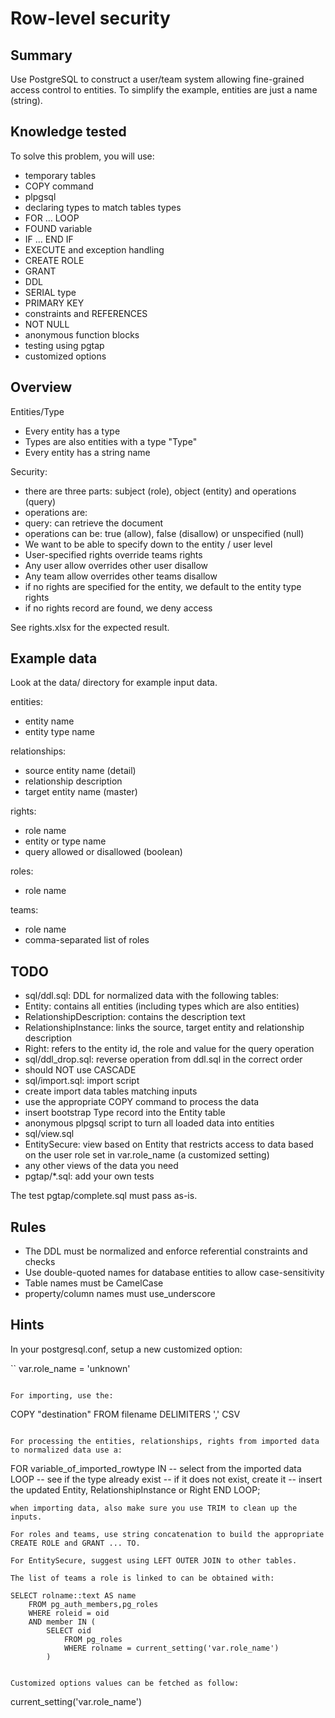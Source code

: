 # Row-level security

## Summary

Use PostgreSQL to construct a user/team system allowing fine-grained access control to entities. To simplify the example, entities are just a name (string).

## Knowledge tested

To solve this problem, you will use:

* temporary tables
* COPY command
* plpgsql
 * declaring types to match tables types
 * FOR ... LOOP
 * FOUND variable
 * IF ... END IF
 * EXECUTE and exception handling
* CREATE ROLE
* GRANT
* DDL
 * SERIAL type
 * PRIMARY KEY
 * constraints and REFERENCES
 * NOT NULL
* anonymous function blocks
* testing using pgtap
* customized options

## Overview

Entities/Type

* Every entity has a type
* Types are also entities with a type "Type"
* Every entity has a string name

Security:

* there are three parts: subject (role), object (entity) and operations (query)
* operations are:
 * query: can retrieve the document
* operations can be: true (allow), false (disallow) or unspecified (null)
* We want to be able to specify down to the entity / user level
* User-specified rights override teams rights
* Any user allow overrides other user disallow
* Any team allow overrides other teams disallow
* if no rights are specified for the entity, we default to the entity type rights
* if no rights record are found, we deny access

See rights.xlsx for the expected result.

## Example data

Look at the data/ directory for example input data.

entities:

* entity name
* entity type name

relationships:

* source entity name (detail)
* relationship description
* target entity name (master)

rights:

* role name
* entity or type name
* query allowed or disallowed (boolean)

roles:

* role name

teams:

* role name
* comma-separated list of roles

## TODO

* sql/ddl.sql: DDL for normalized data with the following tables:
 * Entity: contains all entities (including types which are also entities)
 * RelationshipDescription: contains the description text
 * RelationshipInstance: links the source, target entity and relationship description
 * Right: refers to the entity id, the role and value for the query operation
* sql/ddl_drop.sql: reverse operation from ddl.sql in the correct order
 * should NOT use CASCADE
* sql/import.sql: import script
 * create import data tables matching inputs
 * use the appropriate COPY command to process the data
 * insert bootstrap Type record into the Entity table
 * anonymous plpgsql script to turn all loaded data into entities
* sql/view.sql
 * EntitySecure: view based on Entity that restricts access to data based on the user role set in var.role_name (a customized setting)
 * any other views of the data you need
* pgtap/*.sql: add your own tests

The test pgtap/complete.sql must pass as-is.

## Rules

* The DDL must be normalized and enforce referential constraints and checks
* Use double-quoted names for database entities to allow case-sensitivity
* Table names must be CamelCase
* property/column names must use_underscore

## Hints

In your postgresql.conf, setup a new customized option:

``
var.role_name = 'unknown'
```

For importing, use the:

```
COPY "destination" FROM filename DELIMITERS ',' CSV
```

For processing the entities, relationships, rights from imported data to normalized data use a:

```
FOR variable_of_imported_rowtype IN
	-- select from the imported data
LOOP
	-- see if the type already exist
	-- if it does not exist, create it
	-- insert the updated Entity, RelationshipInstance or Right
END LOOP;
```
when importing data, also make sure you use TRIM to clean up the inputs.

For roles and teams, use string concatenation to build the appropriate CREATE ROLE and GRANT ... TO.

For EntitySecure, suggest using LEFT OUTER JOIN to other tables.

The list of teams a role is linked to can be obtained with:

```
	SELECT rolname::text AS name
		FROM pg_auth_members,pg_roles
		WHERE roleid = oid
		AND member IN (
			SELECT oid
				FROM pg_roles
				WHERE rolname = current_setting('var.role_name')
			)
```

Customized options values can be fetched as follow:

```
current_setting('var.role_name')
```
